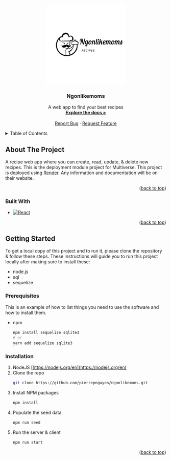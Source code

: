 <a name="readme-top"></a>

<!-- [![Netlify Status](https://api.netlify.com/api/v1/badges/afaa7a94-29fe-48dd-bc67-6d8d21cbb298/deploy-status)](https://app.netlify.com/sites/stirring-dolphin-bd86ae/deploys) -->

<!-- PROJECT LOGO -->
<br />
<div align="center">
  <a href="https://github.com/pierrepnguyen/ngonlikemoms">
    <img src="/client/img/logo.png" alt="Logo" width="80" style="width:250px">
  </a>

<h3 align="center">Ngonlikemoms</h3>

  <p align="center">
    A web app to find your best recipes
    <br />
    <a href="https://github.com/pierrepnguyen/ngonlikemoms"><strong>Explore the docs »</strong></a>
    <br />
    <br />
    <!-- <a href="https://github.com/pierrepnguyen/ngonlikemoms">View Demo</a>
    · -->
    <a href="https://github.com/pierrepnguyen/ngonlikemoms/issues">Report Bug</a>
    ·
    <a href="https://github.com/pierrepnguyen/ngonlikemoms/issues">Request Feature</a>
  </p>
</div>



<!-- TABLE OF CONTENTS -->
<details>
  <summary>Table of Contents</summary>
  <ol>
    <li>
      <a href="#about-the-project">About The Project</a>
      <ul>
        <li><a href="#built-with">Built With</a></li>
      </ul>
    </li>
    <li>
      <a href="#getting-started">Getting Started</a>
      <ul>
        <li><a href="#prerequisites">Prerequisites</a></li>
        <li><a href="#installation">Installation</a></li>
      </ul>
    </li>
    <li><a href="#usage">Usage</a></li>
    <li><a href="#roadmap">Roadmap</a></li>
    <li><a href="#contributing">Contributing</a></li>
    <li><a href="#license">License</a></li>
    <li><a href="#contact">Contact</a></li>
    <li><a href="#acknowledgments">Acknowledgments</a></li>
  </ol>
</details>



<!-- ABOUT THE PROJECT -->
## About The Project

<!-- [![Product Name Screen Shot][product-screenshot]](https://example.com) -->
A recipe web app where you can create, read, update, & delete new recipes. This is the deployment module project for Multiverse. This project is deployed using [Render](https://render.com/). Any information and documentation will be on their website.

<p align="right">(<a href="#readme-top">back to top</a>)</p>



### Built With

*  [![React][React.js]][React-url]


<p align="right">(<a href="#readme-top">back to top</a>)</p>



<!-- GETTING STARTED -->
## Getting Started

To get a local copy of this project and to run it, please clone the repository & follow these steps. These instructions will guide you to run this project locally after making sure to install these:

* node.js
* sql
* sequelize

### Prerequisites

This is an example of how to list things you need to use the software and how to install them.
* npm
  ```sh
  npm install sequelize sqlite3
  # or
  yarn add sequelize sqlite3
  ```

### Installation

1. NodeJS [https://nodejs.org/en](https://nodejs.org/en)
2. Clone the repo
   ```sh
   git clone https://github.com/pierrepnguyen/ngonlikemoms.git
   ```
3. Install NPM packages
   ```sh
   npm install
   ```
4. Populate the seed data
   ```js
   npm run seed
   ```
4. Run the server & client
   ```js
   npm run start
   ```


<p align="right">(<a href="#readme-top">back to top</a>)</p>


<!-- MARKDOWN LINKS & IMAGES -->
<!-- https://www.markdownguide.org/basic-syntax/#reference-style-links -->
[React.js]: https://img.shields.io/badge/React-20232A?style=for-the-badge&logo=react&logoColor=61DAFB
[React-url]: https://reactjs.org/
